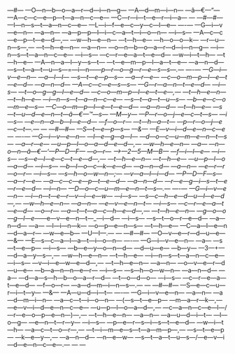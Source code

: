﻿—#— —O—n—b—o—a—r—d—i—n—g— —A—d—m—i—n— —â—€—“— —A—c—c—e—p—t—a—n—c—e— —C—r—i—t—e—r—i—a—
—
—#—#— —I—n—s—t—a—n—c—e— —L—i—f—e—c—y—c—l—e—
—-— —G—i—v—e—n— —a—n— —a—p—p—l—i—c—a—t—i—o—n— —i—s— —A—c—c—e—p—t—e—d—,— —w—h—e—n— —t—h—e— —h—o—o—k— —r—u—n—s—,— —t—h—e—n— —a—n— —o—n—b—o—a—r—d—i—n—g— —i—n—s—t—a—n—c—e— —i—s— —c—r—e—a—t—e—d— —w—i—t—h— —t—h—e— —A—n—a—l—y—s—t— —t—e—m—p—l—a—t—e— —a—n—d— —s—t—a—t—u—s—=—i—n—_—p—r—o—g—r—e—s—s—.—
—-— —G—i—v—e—n— —a—l—l— —s—t—e—p—s— —a—r—e— —c—o—m—p—l—e—t—e—d— —a—n—d— —A—c—c—e—s—s— —G—r—a—n—t—e—d— —i—s— —t—o—g—g—l—e—d— —c—o—m—p—l—e—t—e—,— —t—h—e—n— —t—h—e— —i—n—s—t—a—n—c—e— —s—t—a—t—u—s— —b—e—c—o—m—e—s— —C—o—m—p—l—e—t—e—d— —a—n—d— —t—h—e— —s—t—u—d—e—n—t—â—€—™—s— —M—y— —P—r—o—j—e—c—t—s— —i—s— —e—n—a—b—l—e—d— —f—o—r— —t—h—a—t— —p—r—o—j—e—c—t—.—
—
—#—#— —S—t—e—p—s— —&— —E—v—i—d—e—n—c—e—
—-— —G—i—v—e—n— —l—e—g—a—l— —d—o—c—u—m—e—n—t—s— —a—r—e— —u—p—l—o—a—d—e—d—,— —w—h—e—n— —a— —n—o—n—â—€—‘—P—D—F— —o—r— —>—2—5—M—B— —f—i—l—e— —i—s— —s—e—l—e—c—t—e—d—,— —t—h—e—n— —t—h—e— —u—p—l—o—a—d— —i—s— —b—l—o—c—k—e—d— —a—n—d— —a—n— —e—r—r—o—r— —i—s— —s—h—o—w—n—;— —v—a—l—i—d— —P—D—F—s— —a—r—e— —a—c—c—e—p—t—e—d— —a—n—d— —r—e—g—i—s—t—e—r—e—d— —i—n— —D—o—c—u—m—e—n—t—s—.—
—-— —G—i—v—e—n— —i—n—t—e—r—v—i—e—w— —i—s— —s—c—h—e—d—u—l—e—d—,— —w—h—e—n— —a—n— —e—v—e—n—t— —i—s— —c—r—e—a—t—e—d— —o—r— —a—t—t—a—c—h—e—d—,— —t—h—e—n— —g—o—o—g—l—e—_—e—v—e—n—t—_—i—d— —i—s— —s—t—o—r—e—d— —a—n—d— —a— —l—i—n—k— —o—p—e—n—s— —t—h—e— —C—a—l—e—n—d—a—r— —w—e—b— —U—I—.—
—
—#—#— —O—v—e—r—d—u—e— —&— —E—s—c—a—l—a—t—i—o—n—
—-— —G—i—v—e—n— —a— —s—t—e—p— —i—s— —b—e—y—o—n—d— —d—u—e— —b—y— —3—+— —d—a—y—s—,— —w—h—e—n— —t—h—e— —i—n—s—t—a—n—c—e— —i—s— —v—i—e—w—e—d—,— —t—h—e—n— —a—n— —o—v—e—r—d—u—e— —b—a—n—n—e—r— —i—s— —s—h—o—w—n— —a—n—d— —a— —d—a—s—h—b—o—a—r—d— —t—o—d—o— —i—s— —c—r—e—a—t—e—d— —f—o—r— —a—d—m—i—n—s—.—
—
—#—#— —S—e—c—u—r—i—t—y— —&— —A—u—d—i—t—
—-— —G—i—v—e—n— —a—n— —a—d—m—i—n— —a—c—t—i—o—n— —(—s—t—e—p— —m—a—r—k—,— —e—v—i—d—e—n—c—e— —u—p—l—o—a—d—,— —c—a—n—c—e—l—/—r—e—o—p—e—n—)—,— —t—h—e—n— —a—n— —a—u—d—i—t— —l—o—g— —e—n—t—r—y— —i—s— —p—e—r—s—i—s—t—e—d— —w—i—t—h— —a—c—t—o—r—,— —t—i—m—e—s—t—a—m—p—,— —s—t—e—p— —k—e—y—,— —a—n—d— —n—e—w— —s—t—a—t—u—s—/—e—v—i—d—e—n—c—e—.——
—

